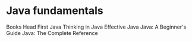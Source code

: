 # Java fundamentals

<ResourceGroupTitle>Books</ResourceGroupTitle>
<BadgeLink colorScheme='yellow' badgeText='Read' href='https://www.amazon.co.uk/Head-First-Java-3rd-Brain-Friendly/dp/1491910771/ref=sr_1_2?crid=2YZDBXAN7LLPQ&keywords=headfirst+java&qid=1661187860&s=books&sprefix=headfirst+java%2Cstripbooks%2C118&sr=1-2'>Head First Java</BadgeLink>
<BadgeLink colorScheme='yellow' badgeText='Read' href='https://www.amazon.co.uk/Thinking-Java-Eckel-Bruce-February/dp/B00IBON6C6/ref=sr_1_8?crid=31T0HNWUAML1B&keywords=Thinking+in+java&qid=1661187928&s=books&sprefix=thinking+in+java%2Cstripbooks%2C109&sr=1-8'>Thinking in Java</BadgeLink>
<BadgeLink colorScheme='yellow' badgeText='Read' href='https://www.amazon.com/Effective-Java-Joshua-Bloch/dp/0134685997'>Effective Java</BadgeLink>
<BadgeLink colorScheme='yellow' badgeText='Read' href='https://www.amazon.co.uk/Java-Beginners-Guide-Herbert-Schildt/dp/1260463559/ref=sr_1_1?crid=2PA8FFUMM84JD&keywords=Java%3A+A+Beginner%27s+Guide&qid=1661188127&s=books&sprefix=java+a+beginner+s+guide%2Cstripbooks%2C105&sr=1-1'>Java: A Beginner's Guide</BadgeLink>
<BadgeLink colorScheme='yellow' badgeText='Read' href='https://www.amazon.co.uk/gp/product/B09JL8BMK7/ref=dbs_a_def_rwt_bibl_vppi_i2'>Java: The Complete Reference</BadgeLink>